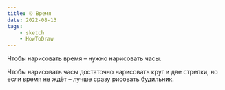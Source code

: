 ```yaml
---
title: ⏰ Время
date: 2022-08-13
tags:
    - sketch
    - HowToDraw
---
```


Чтобы нарисовать время – нужно нарисовать часы.

Чтобы нарисовать часы достаточно нарисовать круг и две стрелки, но если время не ждёт – лучше сразу рисовать будильник.
